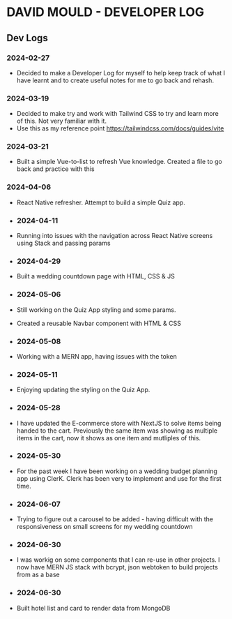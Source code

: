 # DAVID MOULD - DEVELOPER LOG

## Dev Logs

### 2024-02-27

- Decided to make a Developer Log for myself to help keep track of what I
  have learnt and to create useful notes for me to go back and rehash.

### 2024-03-19

- Decided to make try and work with Tailwind CSS to try and learn more of this. Not very familiar with it.
- Use this as my reference point https://tailwindcss.com/docs/guides/vite

### 2024-03-21

- Built a simple Vue-to-list to refresh Vue knowledge. Created a file to go back and practice with this

### 2024-04-06

- React Native refresher. Attempt to build a simple Quiz app.

- ### 2024-04-11

- Running into issues with the navigation across React Native screens using Stack and passing params

- ### 2024-04-29

- Built a wedding countdown page with HTML, CSS & JS
  
- ### 2024-05-06

- Still working on the Quiz App styling and some params.
- Created a reusable Navbar component with HTML & CSS

- ### 2024-05-08
- Working with a MERN app, having issues with the token

- ### 2024-05-11
- Enjoying updating the styling on the Quiz App.

- ### 2024-05-28
- I have updated the E-commerce store with NextJS to solve items being handed to the cart. Previously the same item was showing as multiple items in the cart, now it shows as one item and mutliples of this.

- ### 2024-05-30
- For the past week I have been working on a wedding budget planning app using ClerK. Clerk has been very to implement and use for the first time.

- ### 2024-06-07
- Trying to figure out a carousel to be added - having difficult with the responsiveness on small screens for my wedding countdown

-  ### 2024-06-30
-  I was workig on some components that I can re-use in other projects. I now have MERN JS stack with bcrypt, json webtoken to build projects from as a base

- ### 2024-06-30
- Built hotel list and card to render data from MongoDB
  
